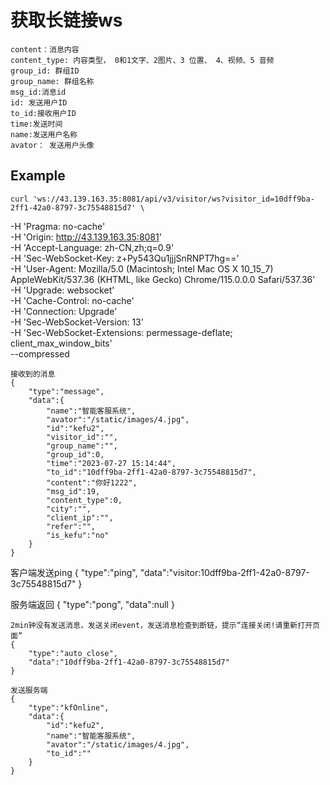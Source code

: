 # 获取长链接ws

    content：消息内容
    content_type: 内容类型， 0和1文字、2图片、3 位置、 4、视频、5 音频
    group_id: 群组ID
    group_name: 群组名称
    msg_id:消息id
    id: 发送用户ID
    to_id:接收用户ID
    time:发送时间
    name:发送用户名称
    avator： 发送用户头像


## Example

    curl 'ws://43.139.163.35:8081/api/v3/visitor/ws?visitor_id=10dff9ba-2ff1-42a0-8797-3c75548815d7' \
  -H 'Pragma: no-cache' \
  -H 'Origin: http://43.139.163.35:8081' \
  -H 'Accept-Language: zh-CN,zh;q=0.9' \
  -H 'Sec-WebSocket-Key: z+Py543Qu1jjjSnRNPT7hg==' \
  -H 'User-Agent: Mozilla/5.0 (Macintosh; Intel Mac OS X 10_15_7) AppleWebKit/537.36 (KHTML, like Gecko) Chrome/115.0.0.0 Safari/537.36' \
  -H 'Upgrade: websocket' \
  -H 'Cache-Control: no-cache' \
  -H 'Connection: Upgrade' \
  -H 'Sec-WebSocket-Version: 13' \
  -H 'Sec-WebSocket-Extensions: permessage-deflate; client_max_window_bits' \
  --compressed




    接收到的消息
    {
        "type":"message",
        "data":{
            "name":"智能客服系统",
            "avator":"/static/images/4.jpg",
            "id":"kefu2",
            "visitor_id":"",
            "group_name":"",
            "group_id":0,
            "time":"2023-07-27 15:14:44",
            "to_id":"10dff9ba-2ff1-42a0-8797-3c75548815d7",
            "content":"你好1222",
            "msg_id":19,
            "content_type":0,
            "city":"",
            "client_ip":"",
            "refer":"",
            "is_kefu":"no"
        }
    }





   客户端发送ping
  {
      "type":"ping",
      "data":"visitor:10dff9ba-2ff1-42a0-8797-3c75548815d7"
  }

   服务端返回
   {
      "type":"pong",
      "data":null
    }


    2min钟没有发送消息，发送关闭event，发送消息检查到断链，提示“连接关闭!请重新打开页面”
    {
        "type":"auto_close",
        "data":"10dff9ba-2ff1-42a0-8797-3c75548815d7"
    }

    发送服务端
    {
        "type":"kfOnline",
        "data":{
            "id":"kefu2",
            "name":"智能客服系统",
            "avator":"/static/images/4.jpg",
            "to_id":""
        }
    }
